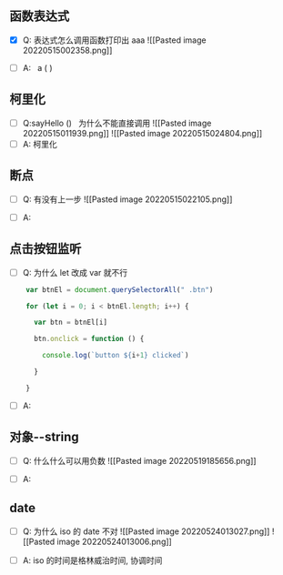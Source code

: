 ## 函数表达式
- [x]  Q: 表达式怎么调用函数打印出 aaa
![[Pasted image 20220515002358.png]]

- [ ]  A:   a ( )

## 柯里化
- [ ]  Q:sayHello ()   为什么不能直接调用
![[Pasted image 20220515011939.png]]
![[Pasted image 20220515024804.png]]
- [ ]  A: 柯里化

## 断点
- [ ]  Q: 有没有上一步
![[Pasted image 20220515022105.png]]

- [ ]  A:



## 点击按钮监听
- [ ]  Q: 为什么 let 改成 var 就不行

```js
    var btnEl = document.querySelectorAll(" .btn")

    for (let i = 0; i < btnEl.length; i++) {

      var btn = btnEl[i]

      btn.onclick = function () {

        console.log(`button ${i+1} clicked`)

      }

    }
```
- [ ]  A:

## 对象--string
- [ ]  Q: 什么什么可以用负数
![[Pasted image 20220519185656.png]]

- [ ]  A:


## date
- [ ]  Q: 为什么 iso 的 date 不对
 ![[Pasted image 20220524013027.png]]
![[Pasted image 20220524013006.png]]

- [ ]  A: iso 的时间是格林威治时间, 协调时间
































